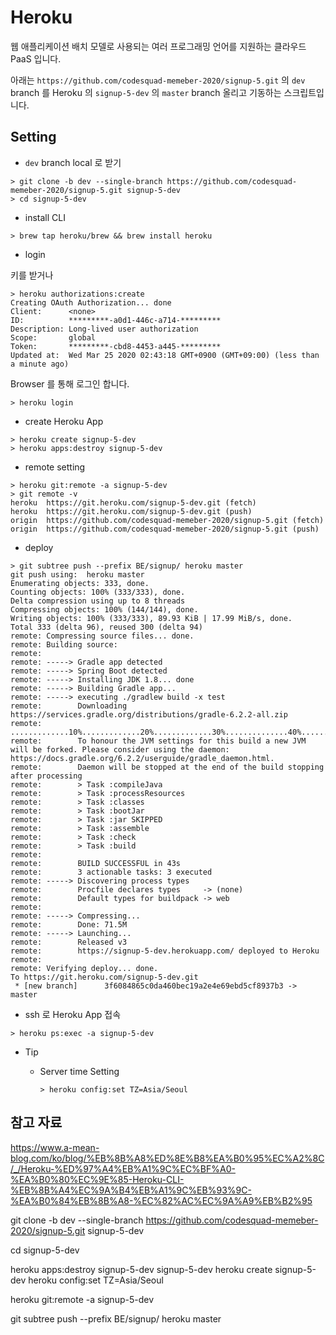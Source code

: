 # Heroku

웹 애플리케이션 배치 모델로 사용되는 여러 프로그래밍 언어를 지원하는 클라우드 PaaS 입니다.

아래는 `https://github.com/codesquad-memeber-2020/signup-5.git` 의 `dev` branch 를 Heroku 의 `signup-5-dev` 의 `master` branch 올리고 기동하는 스크립트입니다.

## Setting

- `dev` branch local 로 받기

```shell script
> git clone -b dev --single-branch https://github.com/codesquad-memeber-2020/signup-5.git signup-5-dev
> cd signup-5-dev
```

- install CLI

```shell script
> brew tap heroku/brew && brew install heroku
```

- login

키를 받거나

```shell script
> heroku authorizations:create
Creating OAuth Authorization... done
Client:      <none>
ID:          *********-a0d1-446c-a714-*********
Description: Long-lived user authorization
Scope:       global
Token:       *********-cbd8-4453-a445-*********
Updated at:  Wed Mar 25 2020 02:43:18 GMT+0900 (GMT+09:00) (less than a minute ago)
```

Browser 를 통해 로그인 합니다.

```shell script
> heroku login
```

- create Heroku App

```shell script
> heroku create signup-5-dev
> heroku apps:destroy signup-5-dev
```

- remote setting

```shell script
> heroku git:remote -a signup-5-dev
> git remote -v
heroku	https://git.heroku.com/signup-5-dev.git (fetch)
heroku	https://git.heroku.com/signup-5-dev.git (push)
origin	https://github.com/codesquad-memeber-2020/signup-5.git (fetch)
origin	https://github.com/codesquad-memeber-2020/signup-5.git (push)
```

- deploy

```shell script
> git subtree push --prefix BE/signup/ heroku master
git push using:  heroku master
Enumerating objects: 333, done.
Counting objects: 100% (333/333), done.
Delta compression using up to 8 threads
Compressing objects: 100% (144/144), done.
Writing objects: 100% (333/333), 89.93 KiB | 17.99 MiB/s, done.
Total 333 (delta 96), reused 300 (delta 94)
remote: Compressing source files... done.
remote: Building source:
remote:
remote: -----> Gradle app detected
remote: -----> Spring Boot detected
remote: -----> Installing JDK 1.8... done
remote: -----> Building Gradle app...
remote: -----> executing ./gradlew build -x test
remote:        Downloading https://services.gradle.org/distributions/gradle-6.2.2-all.zip
remote:        .............10%.............20%.............30%..............40%.............50%.............60%.............70%..............80%.............90%.............100%
remote:        To honour the JVM settings for this build a new JVM will be forked. Please consider using the daemon: https://docs.gradle.org/6.2.2/userguide/gradle_daemon.html.
remote:        Daemon will be stopped at the end of the build stopping after processing
remote:        > Task :compileJava
remote:        > Task :processResources
remote:        > Task :classes
remote:        > Task :bootJar
remote:        > Task :jar SKIPPED
remote:        > Task :assemble
remote:        > Task :check
remote:        > Task :build
remote:
remote:        BUILD SUCCESSFUL in 43s
remote:        3 actionable tasks: 3 executed
remote: -----> Discovering process types
remote:        Procfile declares types     -> (none)
remote:        Default types for buildpack -> web
remote:
remote: -----> Compressing...
remote:        Done: 71.5M
remote: -----> Launching...
remote:        Released v3
remote:        https://signup-5-dev.herokuapp.com/ deployed to Heroku
remote:
remote: Verifying deploy... done.
To https://git.heroku.com/signup-5-dev.git
 * [new branch]      3f6084865c0da460bec19a2e4e69ebd5cf8937b3 -> master
```

- ssh 로 Heroku App 접속

```shell script
> heroku ps:exec -a signup-5-dev
```

- Tip
  - Server time Setting

    ```shell script
    > heroku config:set TZ=Asia/Seoul
    ```

## 참고 자료

<https://www.a-mean-blog.com/ko/blog/%EB%8B%A8%ED%8E%B8%EA%B0%95%EC%A2%8C/_/Heroku-%ED%97%A4%EB%A1%9C%EC%BF%A0-%EA%B0%80%EC%9E%85-Heroku-CLI-%EB%8B%A4%EC%9A%B4%EB%A1%9C%EB%93%9C-%EA%B0%84%EB%8B%A8-%EC%82%AC%EC%9A%A9%EB%B2%95>



git clone -b dev --single-branch https://github.com/codesquad-memeber-2020/signup-5.git signup-5-dev

cd signup-5-dev

heroku apps:destroy signup-5-dev
signup-5-dev
heroku create signup-5-dev
heroku config:set TZ=Asia/Seoul

heroku git:remote -a signup-5-dev

git subtree push --prefix BE/signup/ heroku master
